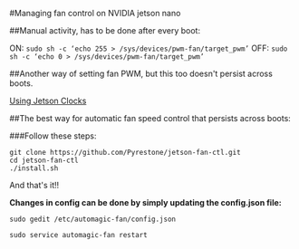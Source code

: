 #Managing fan control on NVIDIA jetson nano

##Manual activity, has to be done after every boot:

ON: `sudo sh -c ‘echo 255 > /sys/devices/pwm-fan/target_pwm’`
OFF: `sudo sh -c ‘echo 0 > /sys/devices/pwm-fan/target_pwm’`

##Another way of setting fan PWM, but this too doesn't persist across boots.

[Using Jetson Clocks](https://arcanesciencelab.wordpress.com/2019/12/23/jason-nano-and-using-jason_clocks-for-the-fan/)



##The best way for automatic fan speed control that persists across boots:

[](https://github.com/Pyrestone/jetson-fan-ctl)


###Follow these steps:
```
git clone https://github.com/Pyrestone/jetson-fan-ctl.git
cd jetson-fan-ctl
./install.sh
```

And that's it!!



**Changes in config can be done by simply updating the config.json file:**

`sudo gedit /etc/automagic-fan/config.json`

`sudo service automagic-fan restart`

